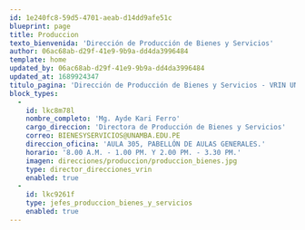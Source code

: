 ```yaml
---
id: 1e240fc8-59d5-4701-aeab-d14dd9afe51c
blueprint: page
title: Produccion
texto_bienvenida: 'Dirección de Producción de Bienes y Servicios'
author: 06ac68ab-d29f-41e9-9b9a-dd4da3996484
template: home
updated_by: 06ac68ab-d29f-41e9-9b9a-dd4da3996484
updated_at: 1689924347
titulo_pagina: 'Dirección de Producción de Bienes y Servicios - VRIN UNAMBA'
block_types:
  -
    id: lkc8m78l
    nombre_completo: 'Mg. Ayde Kari Ferro'
    cargo_direccion: 'Directora de Producción de Bienes y Servicios'
    correo: BIENESYSERVICIOS@UNAMBA.EDU.PE
    direccion_oficina: 'AULA 305, PABELLÓN DE AULAS GENERALES.'
    horario: '8.00 A.M. - 1.00 PM. Y 2.00 PM. - 3.30 PM.'
    imagen: direcciones/produccion/produccion_bienes.jpg
    type: director_direcciones_vrin
    enabled: true
  -
    id: lkc9261f
    type: jefes_produccion_bienes_y_servicios
    enabled: true
---
```

